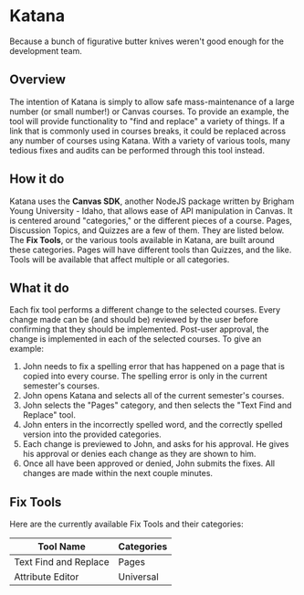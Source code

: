 # Katana

Because a bunch of figurative butter knives weren't good enough for the development team.

## Overview

The intention of Katana is simply to allow safe mass-maintenance of a large number (or small number!) or Canvas courses. To provide an example, the tool will provide functionality to "find and replace" a variety of things. If a link that is commonly used in courses breaks, it could be replaced across any number of courses using Katana. With a variety of various tools, many tedious fixes and audits can be performed through this tool instead.

## How it do

Katana uses the **Canvas SDK**, another NodeJS package written by Brigham Young University - Idaho, that allows ease of API manipulation in Canvas. It is centered around "categories," or the different pieces of a course. Pages, Discussion Topics, and Quizzes are a few of them. They are listed below. The **Fix Tools**, or the various tools available in Katana, are built around these categories. Pages will have different tools than Quizzes, and the like. Tools will be available that affect multiple or all categories.

## What it do

Each fix tool performs a different change to the selected courses. Every change made can be (and should be) reviewed by the user before confirming that they should be implemented. Post-user approval, the change is implemented in each of the selected courses. To give an example:

1. John needs to fix a spelling error that has happened on a page that is copied into every course. The spelling error is only in the current semester's courses.
2. John opens Katana and selects all of the current semester's courses.
3. John selects the "Pages" category, and then selects the "Text Find and Replace" tool.
4. John enters in the incorrectly spelled word, and the correctly spelled version into the provided categories.
5. Each change is previewed to John, and asks for his approval. He gives his approval or denies each change as they are shown to him.
6. Once all have been approved or denied, John submits the fixes. All changes are made within the next couple minutes.

## Fix Tools

Here are the currently available Fix Tools and their categories:

|Tool Name|Categories|
|---------|----------|
| Text Find and Replace | Pages |
| Attribute Editor | Universal |